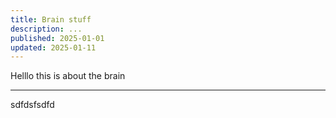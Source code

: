 ```yaml
---
title: Brain stuff
description: ...
published: 2025-01-01
updated: 2025-01-11
---
```


Helllo this is about the brain

---

sdfdsfsdfd
